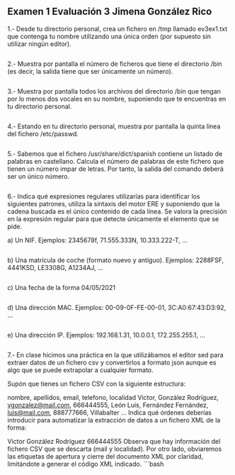 ## Examen 1 Evaluación 3 Jimena González Rico

1.- Desde tu directorio personal, crea un fichero en /tmp llamado ev3ex1.txt que contenga tu nombre utilizando una única orden (por supuesto sin utilizar ningún editor).
```bash

```
2.- Muestra por pantalla el número de ficheros que tiene el directorio /bin (es decir, la salida tiene que ser únicamente un número).
```bash

```
3.- Muestra por pantalla todos los archivos del directorio /bin que tengan por lo menos dos vocales en su nombre, suponiendo que te encuentras en tu directorio personal.
```bash

```
4.- Estando en tu directorio personal, muestra por pantalla la quinta línea del fichero /etc/passwd.
```bash

```
5.- Sabemos que el fichero /usr/share/dict/spanish contiene un listado de palabras en castellano. Calcula el número de palabras de este fichero que tienen un número impar de letras. Por tanto, la salida del comando deberá ser un único número.
```bash

```
6.- Indica qué expresiones regulares utilizarías para identificar los siguientes patrones, utiliza la sintaxis del motor ERE y suponiendo que la cadena buscada es el único contenido de cada línea. Se valora la precisión en la expresión regular para que detecte únicamente el elemento que se pide.

a) Un NIF. Ejemplos: 2345678f, 71.555.333N, 10.333.222-T, …
```bash

```
b) Una matrícula de coche (formato nuevo y antiguo). Ejemplos: 2288FSF, 4441KSD, LE3308G, A1234AJ, …
```bash

```
c) Una fecha de la forma 04/05/2021
```bash

```
d) Una dirección MAC. Ejemplos: 00-09-0F-FE-00-01, 3C:A0:67:43:D3:92, …
```bash

```
e) Una dirección IP. Ejemplos: 192.168.1.31, 10.0.0.1, 172.255.255.1, …
```bash

```
7.- En clase hicimos una práctica en la que utilizábamos el editor sed para extraer datos de un fichero csv y convertirlos a formato json aunque es algo que se puede extrapolar a cualquier formato.

Supón que tienes un fichero CSV con la siguiente estructura:

nombre, apellidos, email, telefono, localidad
Victor, González Rodríguez, vgonzalez@mail.com, 666444555, León
Luis, Fernández Fernández, luis@mail.com, 888777666, Villabalter
...
Indica qué órdenes deberías introducir para automatizar la extracción de datos a un fichero XML de la forma:

<usuario>
    <nombre>Victor González Rodríguez</nombre>
    <telefono>666444555</telefono>
</usuario>
Observa que hay información del fichero CSV que se descarta (mail y localidad). Por otro lado, obviaremos las etiquetas de apertura y cierre del documento XML por claridad, limitándote a generar el código XML indicado.
```bash

```